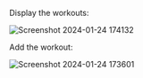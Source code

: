 
Display the workouts:

![Screenshot 2024-01-24 174132](https://github.com/abhijeet-R/Workout/assets/115536455/a32d0d51-743d-4356-8af6-df0506f2a18f)

Add the workout:

![Screenshot 2024-01-24 173601](https://github.com/abhijeet-R/Workout/assets/115536455/639ce1f9-8a0f-4180-8bc5-3aac10c46e96)

